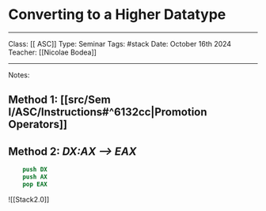 # Converting to a Higher Datatype
___
Class: [[ ASC]]
Type: Seminar
Tags: #stack
Date: October 16th 2024
Teacher: [[Nicolae Bodea]]
___
Notes:

## Method 1: [[src/Sem I/ASC/Instructions#^6132cc|Promotion Operators]]

## Method 2: *DX:AX --> EAX*
```nasm
	push DX
	push AX
	pop EAX
```
![[Stack2.0]]